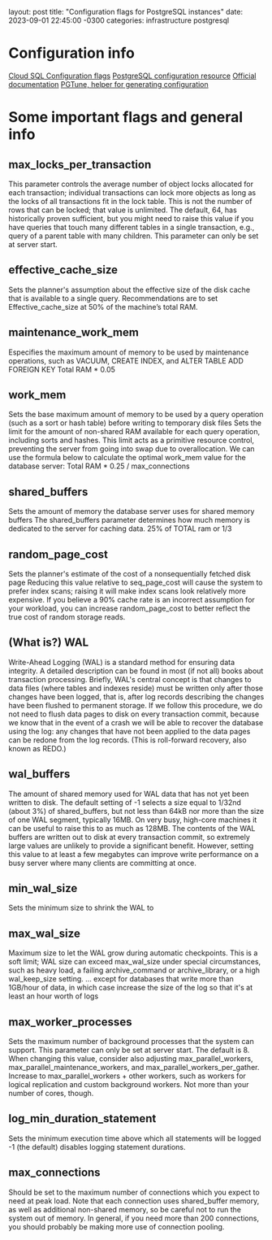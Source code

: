 layout: post
title: "Configuration flags for PostgreSQL instances"
date: 2023-09-01 22:45:00 -0300
categories: infrastructure postgresql

# Configuration info

[Cloud SQL Configuration flags](https://cloud.google.com/sql/docs/postgres/flags)
[PostgreSQL configuration resource](https://postgresqlco.nf/doc/en/param/max_connections/11/)
[Official documentation](https://www.postgresql.org/docs/11/runtime-config-resource.html)
[PGTune, helper for generating configuration](https://pgtune.leopard.in.ua/)

# Some important flags and general info

## max_locks_per_transaction
This parameter controls the average number of object locks allocated for each transaction; individual transactions can lock more objects as long as the locks of all transactions fit in the lock table. This is not the number of rows that can be locked; that value is unlimited. The default, 64, has historically proven sufficient, but you might need to raise this value if you have queries that touch many different tables in a single transaction, e.g., query of a parent table with many children. This parameter can only be set at server start.

## effective_cache_size
Sets the planner's assumption about the effective size of the disk cache that is available to a single query.
Recommendations are to set Effective_cache_size at 50% of the machine’s total RAM.

## maintenance_work_mem
Especifies the maximum amount of memory to be used by maintenance operations, such as VACUUM, CREATE INDEX, and ALTER TABLE ADD FOREIGN KEY
Total RAM * 0.05

## work_mem
Sets the base maximum amount of memory to be used by a query operation (such as a sort or hash table) before writing to temporary disk files
Sets the limit for the amount of non-shared RAM available for each query operation, including sorts and hashes. This limit acts as a primitive resource control, preventing the server from going into swap due to overallocation.
We can use the formula below to calculate the optimal work_mem value for the database server:
Total RAM * 0.25 / max_connections

## shared_buffers
Sets the amount of memory the database server uses for shared memory buffers
The shared_buffers parameter determines how much memory is dedicated to the server for caching data. 
25% of TOTAL ram or 1/3

## random_page_cost
Sets the planner's estimate of the cost of a nonsequentially fetched disk page
Reducing this value relative to seq_page_cost will cause the system to prefer index scans; raising it will make index scans look relatively more expensive.
If you believe a 90% cache rate is an incorrect assumption for your workload, you can increase random_page_cost to better reflect the true cost of random storage reads. 

## (What is?) WAL
Write-Ahead Logging (WAL) is a standard method for ensuring data integrity. A detailed description can be found in most (if not all) books about transaction processing. Briefly, WAL's central concept is that changes to data files (where tables and indexes reside) must be written only after those changes have been logged, that is, after log records describing the changes have been flushed to permanent storage. If we follow this procedure, we do not need to flush data pages to disk on every transaction commit, because we know that in the event of a crash we will be able to recover the database using the log: any changes that have not been applied to the data pages can be redone from the log records. (This is roll-forward recovery, also known as REDO.)

## wal_buffers
The amount of shared memory used for WAL data that has not yet been written to disk. The default setting of -1 selects a size equal to 1/32nd (about 3%) of shared_buffers, but not less than 64kB nor more than the size of one WAL segment, typically 16MB. 
On very busy, high-core machines it can be useful to raise this to as much as 128MB.
The contents of the WAL buffers are written out to disk at every transaction commit, so extremely large values are unlikely to provide a significant benefit. However, setting this value to at least a few megabytes can improve write performance on a busy server where many clients are committing at once.

## min_wal_size
Sets the minimum size to shrink the WAL to

## max_wal_size
Maximum size to let the WAL grow during automatic checkpoints. This is a soft limit; WAL size can exceed max_wal_size under special circumstances, such as heavy load, a failing archive_command or archive_library, or a high wal_keep_size setting. 
… except for databases that write more than 1GB/hour of data, in which case increase the size of the log so that it's at least an hour worth of logs

## max_worker_processes
Sets the maximum number of background processes that the system can support. This parameter can only be set at server start. The default is 8.
When changing this value, consider also adjusting max_parallel_workers, max_parallel_maintenance_workers, and max_parallel_workers_per_gather.
Increase to max_parallel_workers + other workers, such as workers for logical replication and custom background workers. Not more than your number of cores, though.

## log_min_duration_statement
Sets the minimum execution time above which all statements will be logged
-1 (the default) disables logging statement durations. 

## max_connections
Should be set to the maximum number of connections which you expect to need at peak load. Note that each connection uses shared_buffer memory, as well as additional non-shared memory, so be careful not to run the system out of memory. In general, if you need more than 200 connections, you should probably be making more use of connection pooling.

